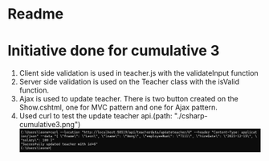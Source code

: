 # Readme

# Initiative done for cumulative 3

1. Client side validation is used in teacher.js with the validateInput function
2. Server side validation is used on the Teacher class with the isValid function.
3. Ajax is used to update teacher. There is two button created on the Show.cshtml, one for MVC pattern and one for Ajax pattern.
4. Used curl to test the update teacher api.(path: "./csharp-cumulative3.png")
   ![proof-of-curl](./csharp-cumulative3.png)
